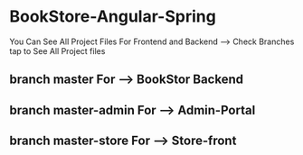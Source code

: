 # BookStore-Angular-Spring
You Can See All Project Files For Frontend and Backend --> Check Branches tap to See All Project files 
## branch master For --> BookStor Backend
## branch master-admin For --> Admin-Portal
## branch master-store For --> Store-front
